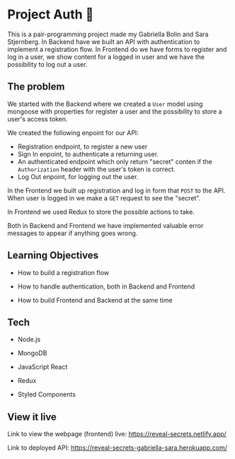# Project Auth 🎁

This is a pair-programming project made my Gabriella Bolin and Sara Stjernberg. In Backend have we built an API with authentication to implement a registration flow. In Frontend do we have forms to register and log in a user, we show content for a logged in user and we have the possibility to log out a user. 

## The problem

We started with the Backend where we created a `User` model using mongoose with properties for register a user and the possibility to store a user's access token. 

We created the following enpoint for our API:
- Registration endpoint, to register a new user
- Sign In enpoint, to authenticate a returning user.
- An authenticated endpoint which only return "secret" conten if the `Authorization` header with the user's token is correct.
- Log Out enpoint, for logging out the user.

In the Frontend we built up registration and log in form that `POST` to the API. When user is logged in we make a `GET` request to see the "secret". 

In Frontend we used Redux to store the possible actions to take. 

Both in Backend and Frontend we have implemented valuable error messages to appear if anything goes wrong. 

## Learning Objectives

- How to build a registration flow

- How to handle authentication, both in Backend and Frontend

- How to build Frontend and Backend at the same time

## Tech

- Node.js

- MongoDB

- JavaScript React

- Redux

- Styled Components

## View it live

Link to view the webpage (frontend) live: https://reveal-secrets.netlify.app/

Link to deployed API: https://reveal-secrets-gabriella-sara.herokuapp.com/


